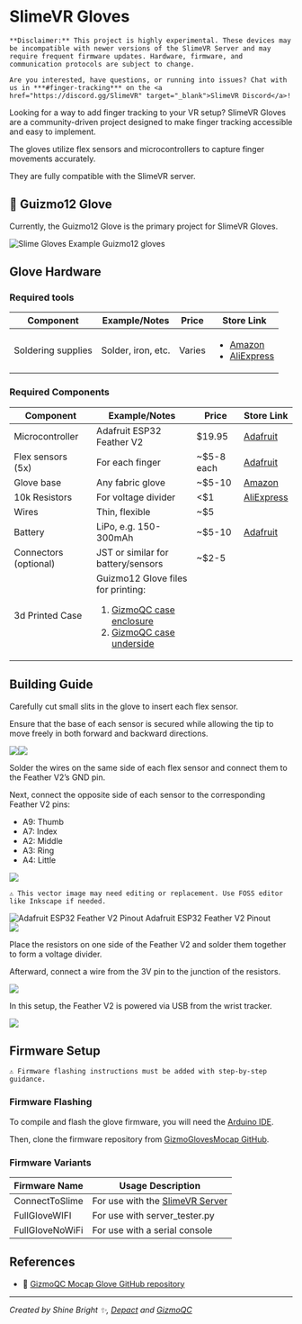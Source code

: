 # SlimeVR Gloves

```admonish warning
**Disclaimer:** This project is highly experimental. These devices may be incompatible with newer versions of the SlimeVR Server and may require frequent firmware updates. Hardware, firmware, and communication protocols are subject to change.
```

```admonish info
Are you interested, have questions, or running into issues? Chat with us in ***#finger-tracking*** on the <a href="https://discord.gg/SlimeVR" target="_blank">SlimeVR Discord</a>!
```

Looking for a way to add finger tracking to your VR setup? SlimeVR Gloves are a community-driven project designed to make finger tracking accessible and easy to implement.

The gloves utilize flex sensors and microcontrollers to capture finger movements accurately.

They are fully compatible with the SlimeVR server.

## 🧤 Guizmo12 Glove
Currently, the Guizmo12 Glove is the primary project for SlimeVR Gloves.

<div class="embeddedVideo">
    <img src="assets/index/img/Guizmo12-glove.webp" alt="Slime Gloves Example" loading="lazy">
  Guizmo12 gloves
</div>

## Glove Hardware

### Required tools

<table>
  <thead>
    <tr>
      <th>Component</th>
      <th>Example/Notes</th>
      <th>Price</th>
      <th>Store Link</th>
    </tr>
  </thead>
  <tbody>
    <tr>
      <td>Soldering supplies</td>
      <td>Solder, iron, etc.</td>
      <td>Varies</td>
      <td>
        <ul>
          <li><a href="https://www.amazon.com/s?k=soldering+kit">Amazon</a></li>
          <li><a href="https://aliexpress.com/w/wholesale-soldering-kit.html?g=y&SearchText=soldering+kit&sortType=total_tranpro_desc">AliExpress</a></li>
        </ul>
      </td>
    </tr>
  </tbody>
</table>

### Required Components

<div class="table-wrapper">
  <table class="community-builds-table">
  <thead>
    <tr>
      <th>Component</th>
      <th>Example/Notes</th>
      <th>Price</th>
      <th>Store Link</th>
    </tr>
  </thead>
  <tbody>
    <tr>
      <td>Microcontroller</td>
      <td>Adafruit ESP32 Feather V2</td>
      <td>$19.95</td>
      <td><a href="https://www.adafruit.com/product/5400">Adafruit</a></td>
    </tr>
    <tr>
      <td>Flex sensors (5x)</td>
      <td>For each finger</td>
      <td>~$5-8 each</td>
      <td><a href="https://www.adafruit.com/product/1070">Adafruit</a></td>
    </tr>
    <tr>
      <td>Glove base</td>
      <td>Any fabric glove</td>
      <td>~$5-10</td>
      <td><a href="https://www.amazon.ca/-/fr/dp/B07FPN6WF4">Amazon</a></td>
    </tr>
    <tr>
      <td>10k Resistors</td>
      <td>For voltage divider</td>
      <td>&lt;$1</td>
      <td><a href="https://pl.aliexpress.com/w/wholesale-10k-resistor.html?spm=a2g0o.home.search.0">AliExpress</a></td>
    </tr>
    <tr>
      <td>Wires</td>
      <td>Thin, flexible</td>
      <td>~$5</td>
      <td></td>
    </tr>
    <tr>
      <td>Battery</td>
      <td>LiPo, e.g. 150-300mAh</td>
      <td>~$5-10</td>
      <td><a href="https://www.adafruit.com/product/1317">Adafruit</a></td>
    </tr>
    <tr>
      <td>Connectors (optional)</td>
      <td>JST or similar for battery/sensors</td>
      <td>~$2-5</td>
      <td></td>
    </tr>
    <tr>
      <td>3d Printed Case</td>
      <td>
        Guizmo12 Glove files for printing:
         <ol>
          <li><a href="./assets/index/stl/feather_TX_enclosure_V2_bottom_holes.stl">GizmoQC case enclosure</a></li>
          <li><a href="./assets/index/stl/feather_TX_underside.stl">GizmoQC case underside</a></li>
         </ol>
      </td>
      <td></td>
      <td></td>
    </tr>
  </tbody>
</table>
</div>

## Building Guide

Carefully cut small slits in the glove to insert each flex sensor.

Ensure that the base of each sensor is secured while allowing the tip to move freely in both forward and backward directions.

<div style="display: flex">
  <img src="assets/index/img/Glove-Building/Glove-FlexSensor-insertion.jpg" loading="lazy" class="small-size-image">
  <img src="assets/index/img/Glove-Building/Glove-FlexSensor-inserted.jpg" loading="lazy" class="small-size-image">
</div>

Solder the wires on the same side of each flex sensor and connect them to the Feather V2’s GND pin.

Next, connect the opposite side of each sensor to the corresponding Feather V2 pins:
- A9: Thumb
- A7: Index
- A2: Middle
- A3: Ring
- A4: Little

<img src="assets/index/img/Glove-Building/flex-sensor-soldering-diagram.webp" loading="lazy" class="big-size-image">


```admonish danger
⚠️ This vector image may need editing or replacement. Use FOSS editor like Inkscape if needed.
```

<div class="embeddedVideo">
    <img src="assets/index/img/Glove-Building/Adafruit-ESP32-Feather-V2-Pinout.svg" alt="Adafruit ESP32 Feather V2 Pinout" loading="lazy" class="big-size-image">
  Adafruit ESP32 Feather V2 Pinout
</div>

<img src="assets/index/img/Glove-Building/soldered-board.webp" loading="lazy" class="big-size-image">

Place the resistors on one side of the Feather V2 and solder them together to form a voltage divider.

Afterward, connect a wire from the 3V pin to the junction of the resistors.

<img src="assets/index/img/Glove-Building/board-soldering.webp" loading="lazy" class="big-size-image">





In this setup, the Feather V2 is powered via USB from the wrist tracker.

<img src="assets/index/img/Glove-Building/glove-powered-by-waist-tracker.webp" loading="lazy" class="big-size-image">

## Firmware Setup

```admonish danger
⚠️ Firmware flashing instructions must be added with step-by-step guidance.
```

### Firmware Flashing

To compile and flash the glove firmware, you will need the [Arduino IDE](https://www.arduino.cc/en/software).

Then, clone the firmware repository from [GizmoGlovesMocap GitHub](https://github.com/Guizmo12/gizmoglovesmocap).

### Firmware Variants
| Firmware Name   | Usage Description                                                            |
| --------------- | ---------------------------------------------------------------------------- |
| ConnectToSlime  | For use with the [SlimeVR Server](https://github.com/SlimeVR/SlimeVR-Server) |
| FullGloveWIFI   | For use with server_tester.py                                                |
| FullGloveNoWiFi | For use with a serial console                                                |


## References

- 🔗 [GizmoQC Mocap Glove GitHub repository](https://github.com/Guizmo12/gizmoglovesmocap/tree/main)

<hr/>

*Created by Shine Bright ✨, [Depact](https://github.com/Depact) and [GizmoQC](https://github.com/Guizmo12)*